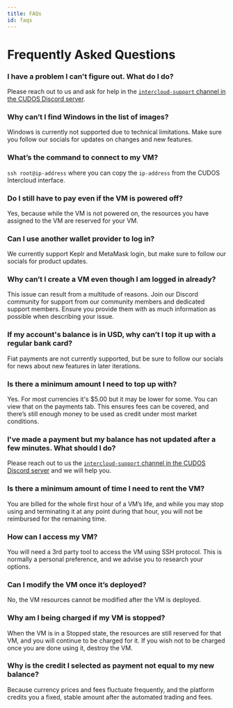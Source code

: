 ```yaml
---
title: FAQs
id: faqs
---
```


# Frequently Asked Questions

### I have a problem I can't figure out. What do I do?
Please reach out to us and ask for help in the [`intercloud-support` channel in the CUDOS Discord server](https://discord.com/invite/cudos).

### Why can’t I find Windows in the list of images?
Windows is currently not supported due to technical limitations. Make sure you follow our socials for updates on changes and new features.

### What’s the command to connect to my VM?
`ssh root@ip-address` where you can copy the `ip-address` from the CUDOS Intercloud interface.

### Do I still have to pay even if the VM is powered off?
Yes, because while the VM is not powered on, the resources you have assigned to the VM are reserved for your VM.

### Can I use another wallet provider to log in?
We currently support Keplr and MetaMask login, but make sure to follow our socials for product updates.

### Why can’t I create a VM even though I am logged in already?
This issue can result from a multitude of reasons. Join our Discord community for support from our community members and dedicated support members. Ensure you provide them with as much information as possible when describing your issue.

### If my account's balance is in USD, why can’t I top it up with a regular bank card?
Fiat payments are not currently supported, but be sure to follow our socials for news about new features in later iterations.

### Is there a minimum amount I need to top up with?
Yes. For most currencies it's $5.00 but it may be lower for some. You can view that on the payments tab. This ensures fees can be covered, and there’s still enough money to be used as credit under most market conditions.

### I've made a payment but my balance has not updated after a few minutes. What should I do?
Please reach out to us the [`intercloud-support` channel in the CUDOS Discord server](https://discord.com/invite/cudos) and we will help you.

### Is there a minimum amount of time I need to rent the VM?
You are billed for the whole first hour of a VM’s life, and while you may stop using and terminating it at any point during that hour, you will not be reimbursed for the remaining time.

### How can I access my VM?
You will need a 3rd party tool to access the VM using SSH protocol. This is normally a personal preference, and we advise you to research your options.

### Can I modify the VM once it’s deployed?
No, the VM resources cannot be modified after the VM is deployed.

### Why am I being charged if my VM is stopped?
When the VM is in a Stopped state, the resources are still reserved for that VM, and you will continue to be charged for it. If you wish not to be charged once you are done using it, destroy the VM.

### Why is the credit I selected as payment not equal to my new balance?
Because currency prices and fees fluctuate frequently, and the platform credits you a fixed, stable amount after the automated trading and fees.
